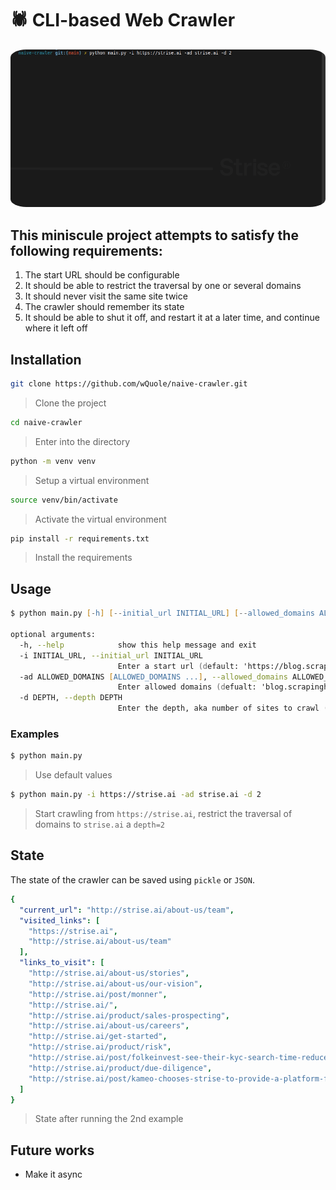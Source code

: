 # 🕷️ CLI-based Web Crawler

<a href="url"><img src="crawler.gif" height="auto" width="auto" style="border-radius:5%"></a>

## This miniscule project attempts to satisfy the following requirements:
1. The start URL should be configurable
2. It should be able to restrict the traversal by one or several domains
3. It should never visit the same site twice
4. The crawler should remember its state
5. It should be able to shut it off, and restart it at a later time, and continue where it left off

## Installation
```zsh
git clone https://github.com/wQuole/naive-crawler.git
```
> Clone the project

```zsh
cd naive-crawler
```
> Enter into the directory

```zsh
python -m venv venv
```
> Setup a virtual environment

```zsh
source venv/bin/activate
```
> Activate the virtual environment

```zsh
pip install -r requirements.txt
```
> Install the requirements


## Usage
```zsh
$ python main.py [-h] [--initial_url INITIAL_URL] [--allowed_domains ALLOWED_DOMAINS [ALLOWED_DOMAINS ...]] [--depth DEPTH]

optional arguments:
  -h, --help            show this help message and exit
  -i INITIAL_URL, --initial_url INITIAL_URL
                        Enter a start url (default: 'https://blog.scrapinghub.com')
  -ad ALLOWED_DOMAINS [ALLOWED_DOMAINS ...], --allowed_domains ALLOWED_DOMAINS [ALLOWED_DOMAINS ...]
                        Enter allowed domains (defualt: 'blog.scrapinghub.com')
  -d DEPTH, --depth DEPTH
                        Enter the depth, aka number of sites to crawl (default: 1)

```
### Examples
```zsh
$ python main.py
```
> Use default values

```zsh
$ python main.py -i https://strise.ai -ad strise.ai -d 2
```
> Start crawling from `https://strise.ai`, restrict the traversal of domains to `strise.ai` a `depth=2` 

## State
The state of the crawler can be saved using `pickle` or `JSON`. 
```YAML
{
  "current_url": "http://strise.ai/about-us/team",
  "visited_links": [
    "https://strise.ai",
    "http://strise.ai/about-us/team"
  ],
  "links_to_visit": [
    "http://strise.ai/about-us/stories",
    "http://strise.ai/about-us/our-vision",
    "http://strise.ai/post/monner",
    "http://strise.ai/",
    "http://strise.ai/product/sales-prospecting",
    "http://strise.ai/about-us/careers",
    "http://strise.ai/get-started",
    "http://strise.ai/product/risk",
    "http://strise.ai/post/folkeinvest-see-their-kyc-search-time-reduced-by-more-than-half-by-choosing-strise",
    "http://strise.ai/product/due-diligence",
    "http://strise.ai/post/kameo-chooses-strise-to-provide-a-platform-for-growth"
  ]
}
```
> State after running the 2nd example
## Future works
* Make it async 

